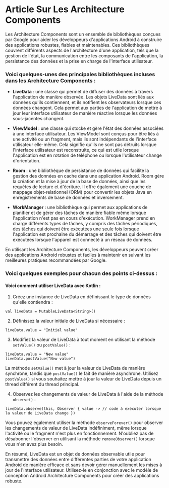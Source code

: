 # Article Sur Les Architecture Components

Les Architecture Components sont un ensemble de bibliothèques conçues par Google pour aider les développeurs d'applications Android à construire des applications robustes, fiables et maintenables. Ces bibliothèques couvrent différents aspects de l'architecture d'une application, tels que la gestion de l'état, la communication entre les composants de l'application, la persistance des données et la prise en charge de l'interface utilisateur.

### Voici quelques-unes des principales bibliothèques incluses dans les Architecture Components :

* **LiveData** : une classe qui permet de diffuser des données à travers l'application de manière observée. Les objets LiveData sont liés aux données qu'ils contiennent, et ils notifient les observateurs lorsque ces données changent. Cela permet aux parties de l'application de mettre à jour leur interface utilisateur de manière réactive lorsque les données sous-jacentes changent.

* **ViewModel** : une classe qui stocke et gère l'état des données associées à une interface utilisateur. Les ViewModel sont conçus pour être liés à une activité ou un fragment, mais ils sont indépendants de l'interface utilisateur elle-même. Cela signifie qu'ils ne sont pas détruits lorsque l'interface utilisateur est reconstruite, ce qui est utile lorsque l'application est en rotation de téléphone ou lorsque l'utilisateur change d'orientation.

* **Room** : une bibliothèque de persistance de données qui facilite la gestion des données en cache dans une application Android. Room gère la création et la mise à jour de la base de données, ainsi que les requêtes de lecture et d'écriture. Il offre également une couche de mappage objet-relationnel (ORM) pour convertir les objets Java en enregistrements de base de données et inversement.

* **WorkManager** : une bibliothèque qui permet aux applications de planifier et de gérer des tâches de manière fiable même lorsque l'application n'est pas en cours d'exécution. WorkManager prend en charge différents types de tâches, y compris des tâches périodiques, des tâches qui doivent être exécutées une seule fois lorsque l'application est prochaine du démarrage et des tâches qui doivent être exécutées lorsque l'appareil est connecté à un réseau de données.

En utilisant les Architecture Components, les développeurs peuvent créer des applications Android robustes et faciles à maintenir en suivant les meilleures pratiques recommandées par Google.

### Voici quelques exemples pour chacun des points ci-dessus : 

#### Voici comment utiliser LiveData avec Kotlin :

1. Créez une instance de LiveData en définissant le type de données qu'elle contiendra :

`val liveData = MutableLiveData<String>()`

2. Définissez la valeur initiale de LiveData si nécessaire :

`liveData.value = "Initial value"`

3. Modifiez la valeur de LiveData à tout moment en utilisant la méthode `setValue()` ou `postValue()` :

`liveData.value = "New value"`  
`liveData.postValue("New value")`

La méthode `setValue()` met à jour la valeur de LiveData de manière synchrone, tandis que `postValue()` le fait de manière asynchrone. Utilisez `postValue()` si vous souhaitez mettre à jour la valeur de LiveData depuis un thread différent du thread principal.

4. Observez les changements de valeur de LiveData à l'aide de la méthode `observe()` :

`liveData.observe(this, Observer { value ->
// code à exécuter lorsque la valeur de LiveData change
})
`

Vous pouvez également utiliser la méthode `observeForever()` pour observer les changements de valeur de LiveData indéfiniment, même lorsque l'activité ou le fragment n'est plus en fonctionnement. N'oubliez pas de désabonner l'observer en utilisant la méthode `removeObserver()` lorsque vous n'en avez plus besoin.

En résumé, LiveData est un objet de données observable utile pour transmettre des données entre différentes parties de votre application Android de manière efficace et sans devoir gérer manuellement les mises à jour de l'interface utilisateur. Utilisez-le en conjonction avec le modèle de conception Android Architecture Components pour créer des applications robuste.
